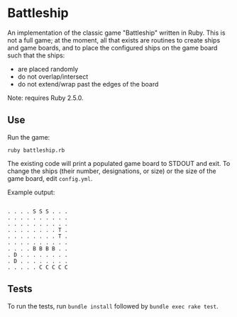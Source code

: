 # Battleship

An implementation of the classic game "Battleship" written in Ruby. This is not a full game; at the moment, all that exists are routines to create ships and game boards, and to place the configured ships on the game board such that the ships:

* are placed randomly
* do not overlap/intersect
* do not extend/wrap past the edges of the board

Note: requires Ruby 2.5.0.

## Use

Run the game:

```
ruby battleship.rb
```

The existing code will print a populated game board to STDOUT and exit. To change the ships (their number, designations, or size) or the size of the game board, edit `config.yml`.

Example output:

```

. . . . S S S . . .
. . . . . . . . . .
. . . . . . . . . .
. . . . . . . . T .
. . . . . . . . T .
. . . . . . . . . .
. . . . B B B B . .
. D . . . . . . . .
. D . . . . . . . .
. . . . . C C C C C

```

## Tests

To run the tests, run `bundle install` followed by `bundle exec rake test`.
